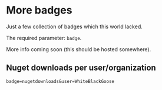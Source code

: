 # More badges

Just a few collection of badges which this world lacked.

The required parameter: `badge`.

More info coming soon (this should be hosted somewhere).

## Nuget downloads per user/organization

`badge=nugetdownloads&user=WhiteBlackGoose`

